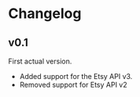 # Changelog

## v0.1
First actual version.

* Added support for the Etsy API v3.
* Removed support for Etsy API v2
